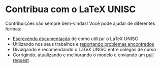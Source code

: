 # Contribua com o LaTeX UNISC

Contribuições são sempre bem-vindas! Você pode ajudar de diferentes formas:

* [Escrevendo documentação](https://github.com/eduardoweiland/latex-unisc/wiki) de como utilizar o LaTeX UNISC
* Utilizando nos seus trabalhos e [reportando problemas encontrados](https://github.com/eduardoweiland/latex-unisc/issues/new)
* Divulgando e recomendando o LaTeX UNISC entre colegas de curso
* Corrigindo, atualizando e melhorando o modelo e enviando um [pull request](https://github.com/eduardoweiland/latex-unisc/pulls)
